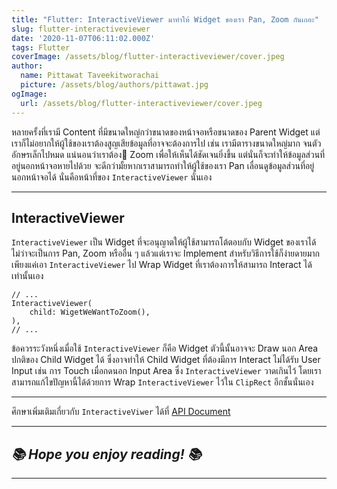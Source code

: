 ```yaml
---
title: "Flutter: InteractiveViewer มาทำให้ Widget ของเรา Pan, Zoom กันเถอะ"
slug: flutter-interactiveviewer
date: '2020-11-07T06:11:02.000Z'
tags: Flutter
coverImage: /assets/blog/flutter-interactiveviewer/cover.jpeg
author:
  name: Pittawat Taveekitworachai
  picture: /assets/blog/authors/pittawat.jpg
ogImage:
  url: /assets/blog/flutter-interactiveviewer/cover.jpeg
---
```


หลายครั้งที่เรามี Content ที่มีขนาดใหญ่กว่าขนาดของหน้าจอหรือขนาดของ Parent Widget แต่เราก็ไม่อยากให้ผู้ใช้ของเราต้องสูญเสียข้อมูลที่อาจจะต้องการไป เช่น เรามีตารางขนาดใหญ่มาก จนตัวอักษรเล็กไปหมด แน่นอนว่าเราต้อง Zoom เพื่อให้เห็นได้ชัดเจนยิ่งขึ้น แต่นั่นก็จะทำให้ข้อมูลส่วนที่อยู่นอกหน้าจอหายไปด้วย จะดีกว่ามั้ยหากเราสามารถทำให้ผู้ใช้ของเรา Pan เลื่อนดูข้อมูลส่วนที่อยู่นอกหน้าจอได้ นั่นคือหน้าที่ของ `InteractiveViewer` นั่นเอง

---

## InteractiveViewer

`InteractiveViewer` เป็น Widget ที่จะอนุญาตให้ผู้ใช้สามารถโต้ตอบกับ Widget ของเราได้ ไม่ว่าจะเป็นการ Pan, Zoom หรืออื่น ๆ แล้วแต่เราจะ Implement สำหรับวิธีการใช้ก็ง่ายดายมาก เพียงแค่เอา `InteractiveViewer` ไป Wrap Widget ที่เราต้องการให้สามารถ Interact ได้เท่านั้นเอง

    // ...
    InteractiveViewer(
    	child: WigetWeWantToZoom(),
    ),
    // ...

ข้อควรระวังหนึ่งเมื่อใช้ `InteractiveViewer` ก็คือ Widget ตัวนี้นั้นอาจจะ Draw นอก Area ปกติของ Child Widget ได้ ซึ่งอาจทำให้ Child Widget ที่ต้องมีการ Interact ไม่ได้รับ User Input เช่น การ Touch เมื่อกดนอก Input Area ซึ่ง `InteractiveViewer` วาดเกินไว้ โดยเราสามารถแก้ไขปัญหานี้ได้ด้วยการ Wrap `InteractiveViewer` ไว้ใน `ClipRect` อีกชั้นนั่นเอง

---

ศึกษาเพิ่มเติมเกี่ยวกับ `InteractiveViwer` ได้ที่ [API Document](https://api.flutter.dev/flutter/widgets/InteractiveViewer-class.html)

---

## *****📚 Hope you enjoy reading! 📚*****

---
